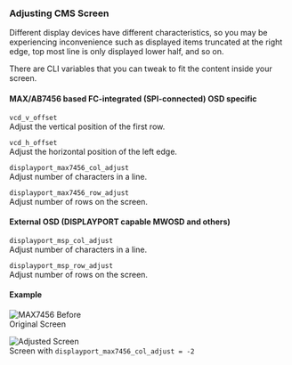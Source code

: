 ### Adjusting CMS Screen

Different display devices have different characteristics, so you may be experiencing inconvenience such as displayed items truncated at the right edge, top most line is only displayed lower half, and so on.

There are CLI variables that you can tweak to fit the content inside your screen.

#### MAX/AB7456 based FC-integrated (SPI-connected) OSD specific

`vcd_v_offset`  
Adjust the vertical position of the first row.

`vcd_h_offset`  
Adjust the horizontal position of the left edge.

`displayport_max7456_col_adjust`  
Adjust number of characters in a line.

`displayport_max7456_row_adjust`  
Adjust number of rows on the screen.

#### External OSD (DISPLAYPORT capable MWOSD and others)
`displayport_msp_col_adjust`  
Adjust number of characters in a line.

`displayport_msp_row_adjust`  
Adjust number of rows on the screen.

#### Example
![MAX7456 Before](https://cloud.githubusercontent.com/assets/14850998/21984495/9068762e-dc39-11e6-94e5-fde94f0a47d2.jpg)  
Original Screen

![Adjusted Screen](https://cloud.githubusercontent.com/assets/14850998/21984498/9237de54-dc39-11e6-9ee5-94fa6bab2d07.jpg)  
Screen with `displayport_max7456_col_adjust = -2`
